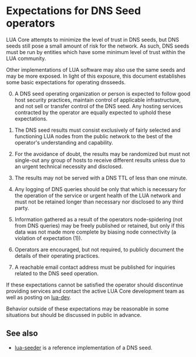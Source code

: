 Expectations for DNS Seed operators
====================================

LUA Core attempts to minimize the level of trust in DNS seeds,
but DNS seeds still pose a small amount of risk for the network.
As such, DNS seeds must be run by entities which have some minimum
level of trust within the LUA community.

Other implementations of LUA software may also use the same
seeds and may be more exposed. In light of this exposure, this
document establishes some basic expectations for operating dnsseeds.

0. A DNS seed operating organization or person is expected to follow good
host security practices, maintain control of applicable infrastructure,
and not sell or transfer control of the DNS seed. Any hosting services
contracted by the operator are equally expected to uphold these expectations.

1. The DNS seed results must consist exclusively of fairly selected and
functioning LUA nodes from the public network to the best of the
operator's understanding and capability.

2. For the avoidance of doubt, the results may be randomized but must not
single-out any group of hosts to receive different results unless due to an
urgent technical necessity and disclosed.

3. The results may not be served with a DNS TTL of less than one minute.

4. Any logging of DNS queries should be only that which is necessary
for the operation of the service or urgent health of the LUA
network and must not be retained longer than necessary nor disclosed
to any third party.

5. Information gathered as a result of the operators node-spidering
(not from DNS queries) may be freely published or retained, but only
if this data was not made more complete by biasing node connectivity
(a violation of expectation (1)).

6. Operators are encouraged, but not required, to publicly document the
details of their operating practices.

7. A reachable email contact address must be published for inquiries
related to the DNS seed operation.

If these expectations cannot be satisfied the operator should
discontinue providing services and contact the active LUA
Core development team as well as posting on
[lua-dev](https://lists.linuxfoundation.org/mailman/listinfo/lua-dev).

Behavior outside of these expectations may be reasonable in some
situations but should be discussed in public in advance.

See also
----------
- [lua-seeder](https://github.com/sipa/lua-seeder) is a reference implementation of a DNS seed.
